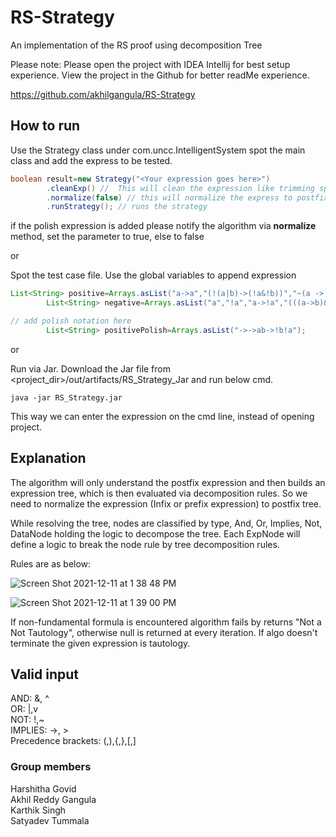 # RS-Strategy

An implementation of the RS proof using decomposition Tree

Please note: Please open the project with IDEA Intellij for best setup experience. View the project in the Github for better readMe experience.  

https://github.com/akhilgangula/RS-Strategy

## How to run

Use the Strategy class under com.uncc.IntelligentSystem spot the main class and add the express to be tested.

```java
boolean result=new Strategy("<Your expression goes here>")
        .cleanExp() //  This will clean the expression like trimming spaces, replacing operantor
        .normalize(false) // this will normalize the express to postfix
        .runStrategy(); // runs the strategy
```

if the polish expression is added please notify the algorithm via **normalize** method, set the parameter to true, else
to false

or

Spot the test case file. Use the global variables to append expression


```java
List<String> positive=Arrays.asList("a->a","(!(a|b)->(!a&!b))","~(a -> c) -> [~(c v d)-> (a ^ ~c)]","(!(a&b)->(!a|!b))","((a|b)->!a)|(!a->!c)","((a->b)->(!b->!a))");
        List<String> negative=Arrays.asList("a","!a","a->!a","(((a->b)&!c)|(a->c))","!(a->c)->(!(c|d)->(a&c))");

// add polish notation here
        List<String> positivePolish=Arrays.asList("->->ab->!b!a");
```
or

Run via Jar. Download the Jar file from <project_dir>/out/artifacts/RS_Strategy_Jar and run below cmd.

```shell
java -jar RS_Strategy.jar
```

This way we can enter the expression on the cmd line, instead of opening project.


## Explanation

The algorithm will only understand the postfix expression and then builds an expression tree, which is then evaluated via decomposition rules.
So we need to normalize the expression (Infix or prefix expression) to postfix tree.

While resolving the tree, nodes are classified by type, And, Or, Implies, Not, DataNode holding the logic to decompose the tree. Each ExpNode will define a logic to break the node rule by tree decomposition rules.

Rules are as below:

![Screen Shot 2021-12-11 at 1 38 48 PM](https://user-images.githubusercontent.com/58249928/145687854-51fc984f-36dd-427c-ba87-aa334a725070.png)


![Screen Shot 2021-12-11 at 1 39 00 PM](https://user-images.githubusercontent.com/58249928/145687862-6e290c45-466b-4e94-9997-01eb3e30aa09.png)


If non-fundamental formula is encountered algorithm fails by returns "Not a Not Tautology",
otherwise null is returned at every iteration. If algo doesn't terminate the given expression is tautology.


## Valid input

AND: &, ^  
OR: |,v  
NOT: !,~  
IMPLIES: ->, >  
Precedence brackets: (,),{,},[,]

### Group members

Harshitha Govid  
Akhil Reddy Gangula  
Karthik Singh  
Satyadev Tummala  
